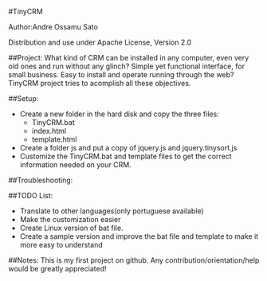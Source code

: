 #TinyCRM

Author:Andre Ossamu Sato

Distribution and use under Apache License, Version 2.0

##Project:
What kind of CRM can be installed in any computer, even very old ones and run without any glinch? 
Simple yet functional interface, for small business. Easy to install and operate running through the web?
TinyCRM project tries to acomplish all these objectives.

##Setup:
  - Create a new folder in the hard disk and copy the three files:
      * TinyCRM.bat
      * index.html
      * template.html
  - Create a folder js and put a copy of jquery.js and jquery.tinysort.js
  - Customize the TinyCRM.bat and template files to get the correct information needed on your CRM.
  
##Troubleshooting:

##TODO List:
  - Translate to other languages(only portuguese available)
  - Make the customization easier
  - Create Linux version of bat file.
  - Create a sample version and improve the bat file and template to make it more easy to understand
  
##Notes:
  This is my first project on github. Any contribution/orientation/help would be greatly appreciated!
  

